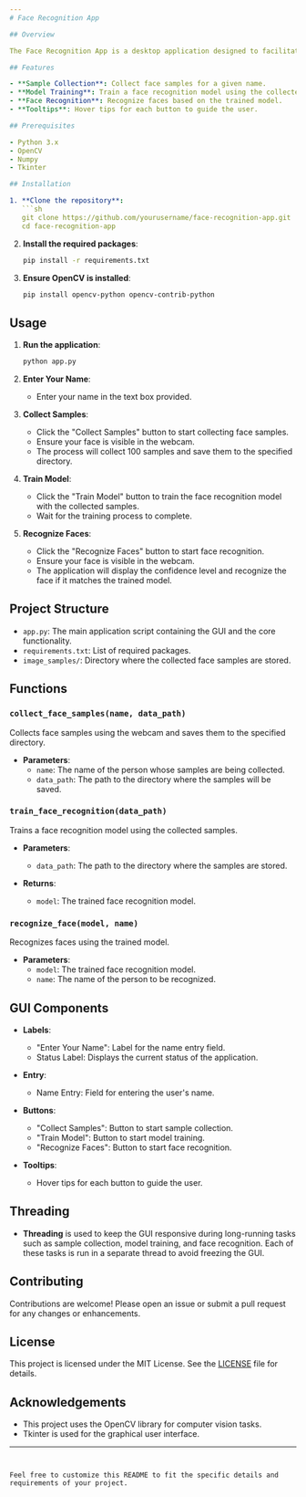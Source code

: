 ```yaml
---
# Face Recognition App

## Overview

The Face Recognition App is a desktop application designed to facilitate face recognition using OpenCV. This application allows users to collect face samples, train a face recognition model, and recognize faces based on the trained model. The user-friendly interface is built using Tkinter, and threading is utilized to keep the GUI responsive during long-running tasks such as sample collection, model training, and face recognition.

## Features

- **Sample Collection**: Collect face samples for a given name.
- **Model Training**: Train a face recognition model using the collected samples.
- **Face Recognition**: Recognize faces based on the trained model.
- **Tooltips**: Hover tips for each button to guide the user.

## Prerequisites

- Python 3.x
- OpenCV
- Numpy
- Tkinter

## Installation

1. **Clone the repository**:
   ```sh
   git clone https://github.com/yourusername/face-recognition-app.git
   cd face-recognition-app
   ```

2. **Install the required packages**:
   ```sh
   pip install -r requirements.txt
   ```

3. **Ensure OpenCV is installed**:
   ```sh
   pip install opencv-python opencv-contrib-python
   ```

## Usage

1. **Run the application**:
   ```sh
   python app.py
   ```

2. **Enter Your Name**:
   - Enter your name in the text box provided.

3. **Collect Samples**:
   - Click the "Collect Samples" button to start collecting face samples.
   - Ensure your face is visible in the webcam.
   - The process will collect 100 samples and save them to the specified directory.

4. **Train Model**:
   - Click the "Train Model" button to train the face recognition model with the collected samples.
   - Wait for the training process to complete.

5. **Recognize Faces**:
   - Click the "Recognize Faces" button to start face recognition.
   - Ensure your face is visible in the webcam.
   - The application will display the confidence level and recognize the face if it matches the trained model.

## Project Structure

- `app.py`: The main application script containing the GUI and the core functionality.
- `requirements.txt`: List of required packages.
- `image_samples/`: Directory where the collected face samples are stored.

## Functions

### `collect_face_samples(name, data_path)`

Collects face samples using the webcam and saves them to the specified directory.

- **Parameters**:
  - `name`: The name of the person whose samples are being collected.
  - `data_path`: The path to the directory where the samples will be saved.

### `train_face_recognition(data_path)`

Trains a face recognition model using the collected samples.

- **Parameters**:
  - `data_path`: The path to the directory where the samples are stored.

- **Returns**:
  - `model`: The trained face recognition model.

### `recognize_face(model, name)`

Recognizes faces using the trained model.

- **Parameters**:
  - `model`: The trained face recognition model.
  - `name`: The name of the person to be recognized.

## GUI Components

- **Labels**:
  - "Enter Your Name": Label for the name entry field.
  - Status Label: Displays the current status of the application.

- **Entry**:
  - Name Entry: Field for entering the user's name.

- **Buttons**:
  - "Collect Samples": Button to start sample collection.
  - "Train Model": Button to start model training.
  - "Recognize Faces": Button to start face recognition.

- **Tooltips**:
  - Hover tips for each button to guide the user.

## Threading

- **Threading** is used to keep the GUI responsive during long-running tasks such as sample collection, model training, and face recognition. Each of these tasks is run in a separate thread to avoid freezing the GUI.

## Contributing

Contributions are welcome! Please open an issue or submit a pull request for any changes or enhancements.

## License

This project is licensed under the MIT License. See the [LICENSE](LICENSE) file for details.

## Acknowledgements

- This project uses the OpenCV library for computer vision tasks.
- Tkinter is used for the graphical user interface.

---
```


Feel free to customize this README to fit the specific details and requirements of your project.
